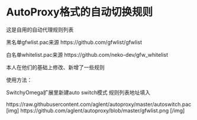 # AutoProxy格式的自动切换规则

<P>这是自用的自动代理规则列表
<p>黑名单gfwlist.pac来源  https://github.com/gfwlist/gfwlist
<p>白名单whitelist.pac来源 https://github.com/neko-dev/gfw_whitelist
<p>本人在他们的基础上修改、新增了一些规则
<p>
<p> 
使用方法：
<p>SwitchyOmega扩展里新建auto switch模式 规则列表地址填入
<p>https://raw.githubusercontent.com/aglent/autoproxy/master/autoswitch.pac
[img] https://github.com/aglent/autoproxy/blob/master/gfwlist.png [/img]

